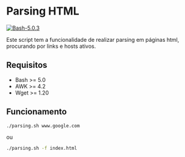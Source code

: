 # Parsing HTML

[![Bash-5.0.3](https://img.shields.io/badge/Bash-5.0.3-green)](https://www.gnu.org/software/bash/)

Este script tem a funcionalidade de realizar parsing em páginas html, procurando por links e hosts ativos.

## Requisitos

* Bash >= 5.0
* AWK  >= 4.2
* Wget >= 1.20

## Funcionamento

```bash
./parsing.sh www.google.com
```
ou
```bash
./parsing.sh -f index.html
```
